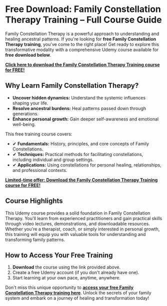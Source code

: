 # Free Download: Family Constellation Therapy Training – Full Course Guide

Family Constellation Therapy is a powerful approach to understanding and healing ancestral patterns. If you're looking for **free Family Constellation Therapy training**, you've come to the right place! Get ready to explore this transformative modality with a comprehensive Udemy course available for **free download below**.

[**Click here to download the Family Constellation Therapy Training course for FREE!**](https://udemywork.com/family-constellation-therapy-training)

## Why Learn Family Constellation Therapy?

*   **Uncover hidden dynamics:** Understand the systemic influences shaping your life.
*   **Resolve ancestral burdens:** Heal patterns passed down through generations.
*   **Enhance personal growth:** Gain deeper self-awareness and emotional well-being.

This free training course covers:

*   ✔ **Fundamentals:** History, principles, and core concepts of Family Constellations.
*   ✔ **Techniques:** Practical methods for facilitating constellations, including individual and group settings.
*   ✔ **Applications:** Using constellations for personal healing, relationships, and professional contexts.

[**Limited-time offer: Download the Family Constellation Therapy Training course for FREE!**](https://udemywork.com/family-constellation-therapy-training)

## Course Highlights

This Udemy course provides a solid foundation in Family Constellation Therapy. You'll learn from experienced practitioners and gain practical skills through video lectures, demonstrations, and downloadable resources. Whether you're a therapist, coach, or simply interested in personal growth, this training will equip you with valuable tools for understanding and transforming family patterns.

## How to Access Your Free Training

1.  **Download** the course using the link provided above.
2.  Create a free Udemy account (if you don't already have one).
3.  Start learning at your own pace, anytime, anywhere.

Don't miss this unique opportunity to **[access your free Family Constellation Therapy training here](https://udemywork.com/family-constellation-therapy-training)**. Unlock the secrets of your family system and embark on a journey of healing and transformation today!
